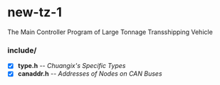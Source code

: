 # new-tz-1
The Main Controller Program of Large Tonnage Transshipping Vehicle

### include/
- [x] **type.h** -- *Chuangix's Specific Types*
- [x] **canaddr.h** -- *Addresses of Nodes on CAN Buses*
